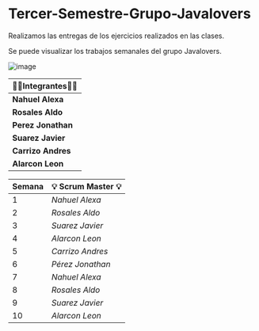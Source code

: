 # Tercer-Semestre-Grupo-Javalovers
Realizamos las entregas de los ejercicios realizados en las clases.

Se puede visualizar los trabajos semanales del grupo Javalovers.

![image](https://github.com/CodeSystem2022/Tercer-Semestre-Grupo-Javalovers/assets/112024900/ffbf28f1-3ed3-422a-8d8a-017b07ae2d93)

 
| 👩‍💻**Integrantes**👩‍💻     |
|--------------------------|
| **Nahuel Alexa**|
| **Rosales Aldo**|
| **Perez Jonathan**|
| **Suarez Javier**|
| **Carrizo Andres**|
| **Alarcon Leon** |

  

| **Semana** | 💡 **Scrum Master** 💡    |
|----------------------|----------------------|
|  1  | *Nahuel Alexa* |
|  2  | *Rosales Aldo* |
|  3  | *Suarez Javier*|
|  4  | *Alarcon Leon* |
|  5  | *Carrizo Andres*|
|  6  | *Pérez Jonathan*|
|  7  | *Nahuel Alexa* |
|  8  | *Rosales Aldo* |
|  9  | *Suarez Javier*|
| 10  | *Alarcon Leon* |
